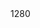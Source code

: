<dec f='llvm/llvm/include/llvm/Transforms/Scalar/GVN.h' l='168' type='llvm::MemoryDependenceResults *'/>
<use f='llvm/llvm/include/llvm/Transforms/Scalar/GVN.h' l='205' u='w' c='_ZN4llvm3GVN10ValueTable9setMemDepEPNS_23MemoryDependenceResultsE'/>
<offset>1280</offset>
<use f='llvm/llvm/lib/Transforms/Scalar/GVN.cpp' l='397' u='r' c='_ZN4llvm3GVN10ValueTable15lookupOrAddCallEPNS_8CallInstE'/>
<use f='llvm/llvm/lib/Transforms/Scalar/GVN.cpp' l='405' u='r' c='_ZN4llvm3GVN10ValueTable15lookupOrAddCallEPNS_8CallInstE'/>
<use f='llvm/llvm/lib/Transforms/Scalar/GVN.cpp' l='439' u='r' c='_ZN4llvm3GVN10ValueTable15lookupOrAddCallEPNS_8CallInstE'/>
<use f='llvm/llvm/lib/Transforms/Scalar/GVN.cpp' l='1844' u='r' c='_ZN4llvm3GVN10ValueTable16areCallValsEqualEjjPKNS_10BasicBlockES4_RS0_'/>
<use f='llvm/llvm/lib/Transforms/Scalar/GVN.cpp' l='1847' u='r' c='_ZN4llvm3GVN10ValueTable16areCallValsEqualEjjPKNS_10BasicBlockES4_RS0_'/>
<use f='llvm/llvm/lib/Transforms/Scalar/GVN.cpp' l='1852' u='r' c='_ZN4llvm3GVN10ValueTable16areCallValsEqualEjjPKNS_10BasicBlockES4_RS0_'/>
